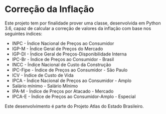 <h1> Correção da Inflação</h1>
Este projeto tem por finalidade prover uma classe, desenvolvida em Python 3.6, capaz de calcular a correção de valores da inflação com base nos seguintes índices:
<ul>
  <li>INPC - Índice Nacional de Preços ao Consumidor</li>
  <li>IGP-M - Índice Geral de Preços do Mercado</li>
  <li>IGP-DI - Índice Geral de Preços-Disponibilidade Interna</li>
  <li>IPC-Br - Índice de Preços ao Consumidor - Brasil</li>
  <li>INCC - Índice Nacional de Custo da Construção</li>
  <li>IPC-Fipe - Índice de Preços ao Consumidor - São Paulo</li>
  <li>ICV - Índice de Custo de Vida</li>
  <li>IPCA - Índice Nacional de Preços ao Consumidor - Amplo</li>
  <li>Salário mínimo - Salário Mínimo</li>
  <li>IPA-M - Índice de Preços por Atacado - Mercado</li>
  <li>IPCA-E - Índice de Preços ao Consumidor-Amplo - Especial</li>
</ul>
 
 Este desenvolvimento é parte do Projeto Atlas do Estado Brasileiro.
    
    
